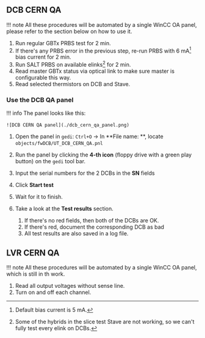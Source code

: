 ## DCB CERN QA

!!! note
    All these procedures will be automated by a single WinCC OA panel, please
    refer to the section below on how to use it.

1. Run regular GBTx PRBS test for 2 min.
2. If there's any PRBS error in the previous step, re-run PRBS with 6 mA[^1]
   bias current for 2 min.
3. Run SALT PRBS on available elinks[^2] for 2 min.
4. Read master GBTx status via optical link to make sure master is configurable
   this way.
5. Read selected thermistors on DCB and Stave.


[^1]: Default bias current is 5 mA.
[^2]: Some of the hybrids in the slice test Stave are not working, so we can't
      fully test every elink on DCBs.


### Use the DCB QA panel

!!! info
    The panel looks like this:

    ![DCB CERN QA panel](./dcb_cern_qa_panel.png)


1. Open the panel in `gedi`: `Ctrl+O` -> In **File name: **, locate `objects/fwDCB/UT_DCB_CERN_QA.pnl`
2. Run the panel by clicking the **4-th icon** (floppy drive with a green play
   button) on the `gedi` tool bar.
3. Input the serial numbers for the 2 DCBs in the **SN** fields
4. Click **Start test**
5. Wait for it to finish.
6. Take a look at the **Test results** section.

    1. If there's no red fields, then both of the DCBs are OK.
    2. If there's red, document the corresponding DCB as bad
    3. All test results are also saved in a log file.


## LVR CERN QA

!!! note
    All these procedures will be automated by a single WinCC OA panel, which is
    still in th work.

1. Read all output voltages without sense line.
2. Turn on and off each channel.

